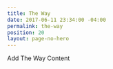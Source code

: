 ```yaml
---
title: The Way
date: 2017-06-11 23:34:00 -04:00
permalink: the-way
position: 20
layout: page-no-hero
---
```


Add The Way Content